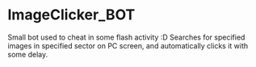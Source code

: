# ImageClicker_BOT
Small bot used to cheat in some flash activity :D Searches for specified images in specified sector on PC screen, and automatically clicks it with some delay.
